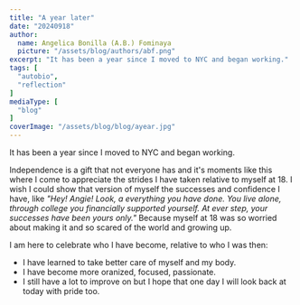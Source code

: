 ```yaml
---
title: "A year later"
date: "20240918"
author:
  name: Angelica Bonilla (A.B.) Fominaya
  picture: "/assets/blog/authors/abf.png"
excerpt: "It has been a year since I moved to NYC and began working."
tags: [
  "autobio",
  "reflection"
]
mediaType: [
  "blog"
]
coverImage: "/assets/blog/blog/ayear.jpg"
---
```

It has been a year since I moved to NYC and began working.


Independence is a gift that not everyone has and it's moments like this where I come to appreciate the strides I have taken relative to myself at 18. I wish I could show that version of myself the successes and confidence I have, like *"Hey! Angie! Look, a everything you have done. You live alone, through college you financially supported yourself. At ever step, your successes have been yours only."* Because myself at 18 was so worried about making it and so scared of the world and growing up.

I am here to celebrate who I have become, relative to who I was then:
- I have learned to take better care of myself and my body. 
- I have become more oranized, focused, passionate.
- I still have a lot to improve on but I hope that one day I will look back at today with pride too. 